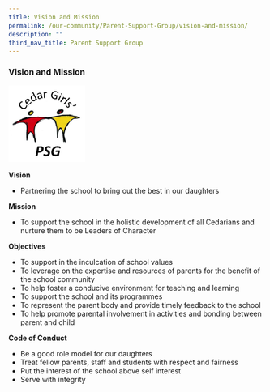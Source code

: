 ```yaml
---
title: Vision and Mission
permalink: /our-community/Parent-Support-Group/vision-and-mission/
description: ""
third_nav_title: Parent Support Group
---
```

### Vision and Mission

<img src="/images/psg2.png" style="width:30%">

**Vision**  <br>
*   Partnering the school to bring out the best in our daughters

  

**Mission**<br>
*   To support the school in the holistic development of all Cedarians and nurture them to be Leaders of Character



**Objectives**<br>
*   To support in the inculcation of school values
*   To leverage on the expertise and resources of parents for the benefit of the school community
*   To help foster a conducive environment for teaching and learning
*   To support the school and its programmes
*   To represent the parent body and provide timely feedback to the school
*   To help promote parental involvement in activities and bonding between parent and child

  


**Code of Conduct**<br>
*   Be a good role model for our daughters
*   Treat fellow parents, staff and students with respect and fairness
*   Put the interest of the school above self interest
*   Serve with integrity